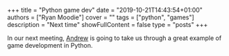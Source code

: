 +++
title = "Python game dev"
date = "2019-10-21T14:43:54+01:00"
authors = ["Ryan Moodie"]
cover = ""
tags = ["python", "games"]
description = "Next time"
showFullContent = false
type = "posts"
+++

In our next meeting, [Andrew](../../author/andrew-blance) is going to take us through a great example of game development in Python.
